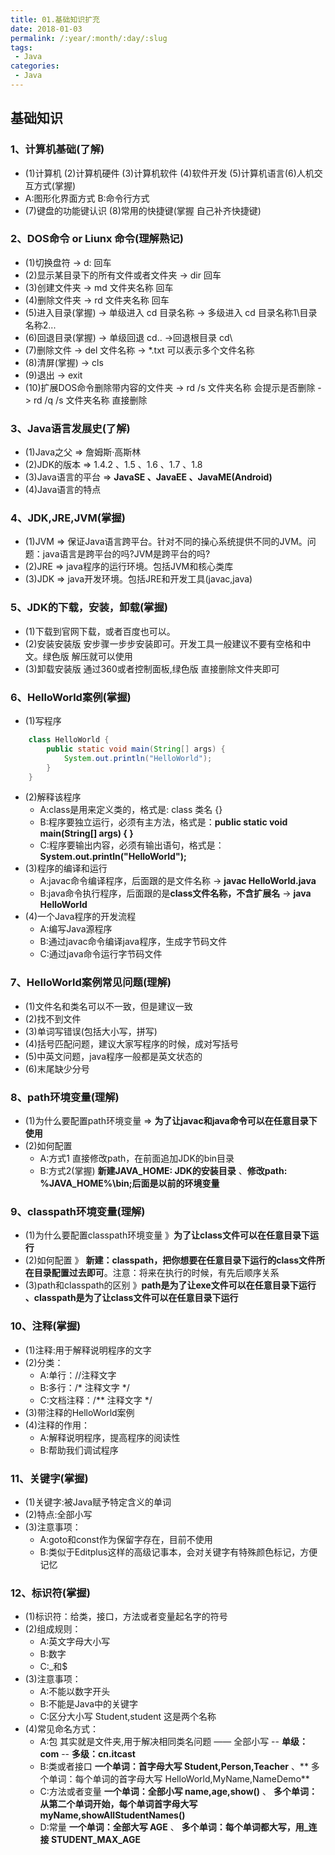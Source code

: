 ```yaml
---
title: 01.基础知识扩充  
date: 2018-01-03
permalink: /:year/:month/:day/:slug
tags:
 - Java 
categories: 
 - Java
---
```


## 基础知识

### 1、计算机基础(了解)
+ (1)计算机 (2)计算机硬件 (3)计算机软件 (4)软件开发 (5)计算机语言(6)人机交互方式(掌握)
+ A:图形化界面方式 B:命令行方式
+ (7)键盘的功能键认识 (8)常用的快捷键(掌握 自己补齐快捷键)


### 2、DOS命令 or Liunx 命令(理解熟记)
+ (1)切换盘符  -> d: 回车
+ (2)显示某目录下的所有文件或者文件夹 -> dir 回车
+ (3)创建文件夹 -> md 文件夹名称 回车
+ (4)删除文件夹 -> rd 文件夹名称 回车
+ (5)进入目录(掌握) -> 单级进入 cd 目录名称 -> 多级进入 cd 目录名称1\目录名称2\...
+ (6)回退目录(掌握) -> 单级回退 cd.. ->回退根目录 cd\
+ (7)删除文件 -> del 文件名称  -> *.txt 可以表示多个文件名称
+ (8)清屏(掌握) -> cls
+ (9)退出 -> exit
+ (10)扩展DOS命令删除带内容的文件夹 -> rd /s 文件夹名称 会提示是否删除  -> rd /q /s 文件夹名称 直接删除

### 3、Java语言发展史(了解)
+ (1)Java之父 => 詹姆斯·高斯林
+ (2)JDK的版本 => 1.4.2 、1.5 、1.6 、1.7 、1.8
+ (3)Java语言的平台 => **JavaSE 、JavaEE 、JavaME(Android)**
+ (4)Java语言的特点 

### 4、JDK,JRE,JVM(掌握)
+ (1)JVM => 保证Java语言跨平台。针对不同的操心系统提供不同的JVM。问题：java语言是跨平台的吗?JVM是跨平台的吗?
+ (2)JRE => java程序的运行环境。包括JVM和核心类库
+ (3)JDK => java开发环境。包括JRE和开发工具(javac,java)

### 5、JDK的下载，安装，卸载(掌握)
+ (1)下载到官网下载，或者百度也可以。
+ (2)安装安装版 安步骤一步步安装即可。开发工具一般建议不要有空格和中文。绿色版 解压就可以使用
+ (3)卸载安装版 通过360或者控制面板,绿色版 直接删除文件夹即可

### 6、HelloWorld案例(掌握)
+ (1)写程序
```java
    class HelloWorld {
        public static void main(String[] args) {
            System.out.println("HelloWorld");
        }
    }
```
+ (2)解释该程序
    + A:class是用来定义类的，格式是: class 类名 {}
    + B:程序要独立运行，必须有主方法，格式是：**public static void main(String[] args) { }**
    + C:程序要输出内容，必须有输出语句，格式是：**System.out.println("HelloWorld");**
+ (3)程序的编译和运行
	+ A:javac命令编译程序，后面跟的是文件名称 -> **javac HelloWorld.java**
	+ B:java命令执行程序，后面跟的是**class文件名称，不含扩展名** -> **java HelloWorld**
+ (4)一个Java程序的开发流程
	+ A:编写Java源程序
	+ B:通过javac命令编译java程序，生成字节码文件
	+ C:通过java命令运行字节码文件

### 7、HelloWorld案例常见问题(理解)
+ (1)文件名和类名可以不一致，但是建议一致
+ (2)找不到文件
+ (3)单词写错误(包括大小写，拼写)
+ (4)括号匹配问题，建议大家写程序的时候，成对写括号
+ (5)中英文问题，java程序一般都是英文状态的
+ (6)末尾缺少分号		
	
### 8、path环境变量(理解)
+ (1)为什么要配置path环境变量 => **为了让javac和java命令可以在任意目录下使用**
+ (2)如何配置
    + A:方式1 直接修改path，在前面追加JDK的bin目录
	+ B:方式2(掌握) **新建JAVA_HOME: JDK的安装目录** 、**修改path: %JAVA_HOME%\bin;后面是以前的环境变量**

### 9、classpath环境变量(理解)
+ (1)为什么要配置classpath环境变量 》**为了让class文件可以在任意目录下运行**
+ (2)如何配置 》 **新建：classpath，把你想要在任意目录下运行的class文件所在目录配置过去即可**。注意：将来在执行的时候，有先后顺序关系
+ (3)path和classpath的区别 》**path是为了让exe文件可以在任意目录下运行 、classpath是为了让class文件可以在任意目录下运行**

### 10、注释(掌握)
+ (1)注释:用于解释说明程序的文字
+ (2)分类：
	+ A:单行：//注释文字
	+ B:多行：/* 注释文字 */
	+ C:文档注释：/** 注释文字 */
+ (3)带注释的HelloWorld案例
+ (4)注释的作用：
	+ A:解释说明程序，提高程序的阅读性
	+ B:帮助我们调试程序

### 11、关键字(掌握)
+ (1)关键字:被Java赋予特定含义的单词
+ (2)特点:全部小写
+ (3)注意事项：
	+ A:goto和const作为保留字存在，目前不使用
	+ B:类似于Editplus这样的高级记事本，会对关键字有特殊颜色标记，方便记忆

### 12、标识符(掌握)
+ (1)标识符：给类，接口，方法或者变量起名字的符号
+ (2)组成规则：
	+ A:英文字母大小写
	+ B:数字
	+ C:_和$
+ (3)注意事项：
	+ A:不能以数字开头
	+ B:不能是Java中的关键字
	+ C:区分大小写 Student,student 这是两个名称
+ (4)常见命名方式：
	+ A:包 其实就是文件夹,用于解决相同类名问题 —— 全部小写 -- **单级：com** -- **多级：cn.itcast**
    + B:类或者接口 **一个单词：首字母大写 Student,Person,Teacher** 、** 多个单词：每个单词的首字母大写 HelloWorld,MyName,NameDemo**
    + C:方法或者变量 **一个单词：全部小写 name,age,show()** 、 **多个单词：从第二个单词开始，每个单词首字母大写 myName,showAllStudentNames()**
	+ D:常量 **一个单词：全部大写 AGE** 、 **多个单词：每个单词都大写，用_连接 STUDENT_MAX_AGE**
